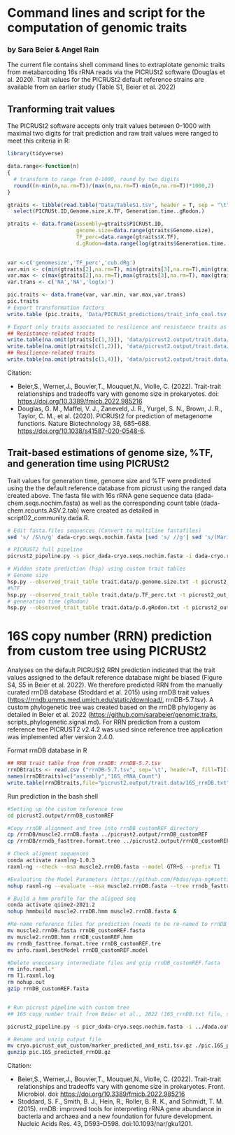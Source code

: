 # Command lines and script for the computation of genomic traits

### by Sara Beier & Angel Rain

The current file contains shell command lines to extraplotate genomic traits from metabarcoding 16s rRNA reads via the PICRUSt2 software (Douglas et al. 2020). Trait values for the PICRUSt2 default reference strains are available from an earlier study (Table S1, Beier et al. 2022)

## Tranforming trait values
The PICRUSt2 software accepts only trait values between 0-1000 with maximal two digits for trait prediction and raw trait values were ranged to meet this criteria in R:

```R
library(tidyverse)

data.range<-function(n)
{
  # transform to range from 0-1000, round by two digits
  round((n-min(n,na.rm=T))/(max(n,na.rm=T)-min(n,na.rm=T))*1000,2)
}

gtraits <- tibble(read.table("Data/TableS1.tsv", header = T, sep = "\t", fill = T)) %>%
  select(PICRUSt.ID,Genome.size,X.TF, Generation.time..gRodon.)

ptraits <- data.frame(assembly=gtraits$PICRUSt.ID,
                      genome.size=data.range(gtraits$Genome.size),
                      TF_perc=data.range(gtraits$X.TF),
                      d.gRodon=data.range(log(gtraits$Generation.time..gRodon.)))
                      

var <-c('genomesize','TF_perc','cub.dRg')
var.min <- c(min(gtraits[2],na.rm=T), min(gtraits[3],na.rm=T),min(gtraits[,4],na.rm=T))
var.max <- c(max(gtraits[2],na.rm=T),max(gtraits[3],na.rm=T), max(gtraits[,4],na.rm=T))
var.trans <- c('NA','NA','log(x)')

pic.traits <- data.frame(var, var.min, var.max,var.trans)
pic.traits
# Export transformation factors
write.table (pic.traits, 'Data/PICRUSt_predictions/trait_info_coal.tsv', sep='\t', row.names=FALSE)

# Export only traits associated to resilience and resistance traits as single files for picrust
## Resistance-related traits
write.table(na.omit(ptraits[c(1,3)]), 'data/picrust2.output/trait.data/p.TF_perc.txt', row.names=FALSE, sep ='\t',quote=FALSE)
write.table(na.omit(ptraits[c(1,2)]), 'data/picrust2.output/trait.data/p.genome.size.txt', row.names=FALSE, sep ='\t',quote=FALSE)
## Resilience-related traits
write.table(na.omit(ptraits[c(1,4)]), 'data/picrust2.output/trait.data/p.d.gRodon.txt', row.names=FALSE, sep ='\t',quote=FALSE)
```

Citation:  
* Beier,S., Werner,J., Bouvier,T., Mouquet,N., Violle, C. (2022). Trait-trait relationships and tradeoffs vary with genome size in prokaryotes. doi: https://doi.org/10.3389/fmicb.2022.985216
* Douglas, G. M., Maffei, V. J., Zaneveld, J. R., Yurgel, S. N., Brown, J. R., Taylor, C. M., et al. (2020). PICRUSt2 for prediction of metagenome functions. Nature Biotechnology 38, 685–688. https://doi.org/10.1038/s41587-020-0548-6.


## Trait-based estimations of genome size, %TF, and generation time using PICRUSt2
Trait values for generation time, genome size and %TF were predicted using the the default reference database from picrust using the ranged data created above. The fasta file with 16s rRNA gene sequence data (dada-chem.seqs.nochim.fasta) as well as the corresponding count table (dada-chem.rcounts.ASV.2.tab) were created as detailed in script02_community.dada.R.


```bash
# Edit fasta.files sequences (Convert to multiline fastafiles)
sed 's/ /&\n/g' dada-cryo.seqs.nochim.fasta |sed 's/ //g'| sed 's/(Marine_group_B)//g'|sed 's/SV/>SV/g' >picr_dada-cryo.seqs.nochim.fasta #remove spaces after seqIDs, add '>' before sedID, insert line brack after seqIDs and remove brackets in seqIDs (produce error!)

# PICRUST2 full pipeline
picrust2_pipeline.py -s picr_dada-cryo.seqs.nochim.fasta -i dada-cryo.rcounts.ASV.2.tab --no_pathways --min_samples 0 -o cryo.picrust_out_full -p 25

# Hidden state prediction (hsp) using custom trait tables
# Genome size
hsp.py --observed_trait_table trait.data/p.genome.size.txt -t picrust2_out_full/out.tre -o picrust.traits/pic.genomesize_predicted -n -p 10
#%TF
hsp.py --observed_trait_table trait.data/p.TF_perc.txt -t picrust2_out_full/out.tre -o picrust.traits/pic.TF_perc_predicted -n -p 10
# generation time (gRodon)
hsp.py --observed_trait_table trait.data/p.d.gRodon.txt -t picrust2_out_full/out.tre -o picrust.traits/pic.dgR_predicted -n -p 10 
```

# 16S copy number (RRN) prediction from custom tree using PICRUSt2
Analyses on the default PICRUSt2 RRN prediction indicated that the trait values assigned to the default reference database might be biased (Figure S4, S5 in Beier et al. 2022). We therefore predicted RRN from the manually curated rrnDB database (Stoddard et al. 2015) using rrnDB trait values (https://rrndb.umms.med.umich.edu/static/download/, rrnDB-5.7.tsv). A custom phylogenetic tree was created based on the rrnDB phylogeny as detailed in Beier et al. 2022 (https://github.com/sarabeier/genomic.traits, scripts_phylogenetic.signal.md). For RRN prediction from a custom reference tree PICRUST2 v2.4.2 was used since reference tree application was implemented after version 2.4.0.

Format rrnDB database in R
```R
## RRN trait table from from rrnDB: rrnDB-5.7.tsv
rrnDBtraits <- read.csv ("rrnDB-5.7.tsv", sep='\t', header=T, fill=T)[-c(1:215),c(1,12)] #rrnDB trait table, exclude first rows, no sequence data available
names(rrnDBtraits)=c("assembly","16S_rRNA_Count")
write.table(rrnDBtraits,file="picrust2.output/trait.data/16S_rrnDB.txt",row.names=FALSE, sep ='\t',quote=FALSE)
```
Run prediction in the bash shell
```bash
#Setting up the custom reference tree
cd picrust2.output/rrnDB_customREF

#Copy rrnDB alignment and tree into rrnDB_customREF directory
cp /rrnDB/muscle2.rrnDB.fasta ../picrust2.output/rrnDB_customREF
cp /rrnDB/rrndb_fasttree.format.tree ../picrust2.output/rrnDB_customREF

# Check aligment sequences
conda activate raxmlng-1.0.3
raxml-ng --check --msa muscle2.rrnDB.fasta --model GTR+G --prefix T1

#Evaluating the Model Parameters (https://github.com/Pbdas/epa-ng#setting-the-model-parameters)
nohup raxml-ng --evaluate --msa muscle2.rrnDB.fasta --tree rrndb_fasttree.format.tree --prefix info --model GTR+G+F --threads 10 &

# Build a hmm profile for the aligned seq
conda activate qiime2-2021.2
nohup hmmbuild muscle2.rrnDB.hmm muscle2.rrnDB.fasta &

#Re-name reference files for prediction (needs to be re-named to rrnDB_customREF*)
mv muscle2.rrnDB.fasta rrnDB_customREF.fasta
mv muscle2.rrnDB.hmm rrnDB_customREF.hmm
mv rrndb_fasttree.format.tree rrnDB_customREF.tre
mv info.raxml.bestModel rrnDB_customREF.model

#Delete uneccesary intermediate files and gzip rrnDB_customREF.fasta
rm info.raxml.*
rm T1.raxml.log
rm nohup.out
gzip rrnDB_customREF.fasta


# Run picrust pipeline with custom tree
## 16S copy number trait from Beier et al., 2022 (16S_rrnDB.txt file, see above)

picrust2_pipeline.py -s picr_dada-cryo.seqs.nochim.fasta -i ../dada.out.coal24/dada-cryo.rcounts.ASV.2.tab --min_samples 0 -o cryo.picrust_out_custom -p 25 --ref_dir /bio/Databases/GenomicTraitsPrediction_PICRUST2/rrnDB_customREF/ --marker_gene_table /bio/Databases/GenomicTraitsPrediction_PICRUST2/rrnDB_customREF/16S_rrnDB.txt --no_pathways --skip_minpath --edge_exponent 0

# Rename and unzip output file
mv cryo.picrust_out_custom/marker_predicted_and_nsti.tsv.gz ./pic.16S_predicted_rrnDB.gz
gunzip pic.16S_predicted_rrnDB.gz
```
Citation:  
* Beier,S., Werner,J., Bouvier,T., Mouquet,N., Violle, C. (2022). Trait-trait relationships and tradeoffs vary with genome size in prokaryotes. Front. Microbiol. doi: https://doi.org/10.3389/fmicb.2022.985216
* Stoddard, S. F., Smith, B. J., Hein, R., Roller, B. R. K., and Schmidt, T. M. (2015). rrnDB: improved tools for interpreting rRNA gene abundance in bacteria and archaea and a new foundation for future development. Nucleic Acids Res. 43, D593–D598. doi:10.1093/nar/gku1201.
